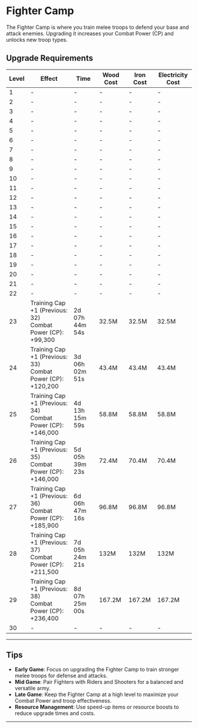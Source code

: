 # Fighter Camp

The Fighter Camp is where you train melee troops to defend your base and attack enemies. Upgrading it increases your Combat Power (CP) and unlocks new troop types.

## Upgrade Requirements

| Level | Effect                                      | Time             | Wood Cost         | Iron Cost         | Electricity Cost  |
|-------|---------------------------------------------|------------------|-------------------|-------------------|-------------------|
| 1     | -                                           | -                | -                 | -                 | -                 |
| 2     | -                                           | -                | -                 | -                 | -                 |
| 3     | -                                           | -                | -                 | -                 | -                 |
| 4     | -                                           | -                | -                 | -                 | -                 |
| 5     | -                                           | -                | -                 | -                 | -                 |
| 6     | -                                           | -                | -                 | -                 | -                 |
| 7     | -                                           | -                | -                 | -                 | -                 |
| 8     | -                                           | -                | -                 | -                 | -                 |
| 9     | -                                           | -                | -                 | -                 | -                 |
| 10    | -                                           | -                | -                 | -                 | -                 |
| 11    | -                                           | -                | -                 | -                 | -                 |
| 12    | -                                           | -                | -                 | -                 | -                 |
| 13    | -                                           | -                | -                 | -                 | -                 |
| 14    | -                                           | -                | -                 | -                 | -                 |
| 15    | -                                           | -                | -                 | -                 | -                 |
| 16    | -                                           | -                | -                 | -                 | -                 |
| 17    | -                                           | -                | -                 | -                 | -                 |
| 18    | -                                           | -                | -                 | -                 | -                 |
| 19    | -                                           | -                | -                 | -                 | -                 |
| 20    | -                                           | -                | -                 | -                 | -                 |
| 21    | -                                           | -                | -                 | -                 | -                 |
| 22    | -                                           | -                | -                 | -                 | -                 |
| 23    | Training Cap +1 (Previous: 32)<br>Combat Power (CP): +99,300 | 2d 07h 44m 54s   | 32.5M             | 32.5M             | 32.5M             |
| 24    | Training Cap +1 (Previous: 33)<br>Combat Power (CP): +120,200 | 3d 06h 02m 51s   | 43.4M             | 43.4M             | 43.4M             |
| 25    | Training Cap +1 (Previous: 34)<br>Combat Power (CP): +146,000 | 4d 13h 15m 59s   | 58.8M             | 58.8M             | 58.8M             |
| 26    | Training Cap +1 (Previous: 35)<br>Combat Power (CP): +146,000 | 5d 05h 39m 23s   | 72.4M             | 70.4M             | 70.4M             |
| 27    | Training Cap +1 (Previous: 36)<br>Combat Power (CP): +185,900 | 6d 06h 47m 16s   | 96.8M             | 96.8M             | 96.8M             |
| 28    | Training Cap +1 (Previous: 37)<br>Combat Power (CP): +211,500 | 7d 05h 24m 21s   | 132M              | 132M              | 132M              |
| 29    | Training Cap +1 (Previous: 38)<br>Combat Power (CP): +236,400 | 8d 07h 25m 00s   | 167.2M            | 167.2M            | 167.2M            |
| 30    | -                                           | -                | -                 | -                 | -                 |

---

## Tips
- **Early Game**: Focus on upgrading the Fighter Camp to train stronger melee troops for defense and attacks.
- **Mid Game**: Pair Fighters with Riders and Shooters for a balanced and versatile army.
- **Late Game**: Keep the Fighter Camp at a high level to maximize your Combat Power and troop effectiveness.
- **Resource Management**: Use speed-up items or resource boosts to reduce upgrade times and costs.

---

